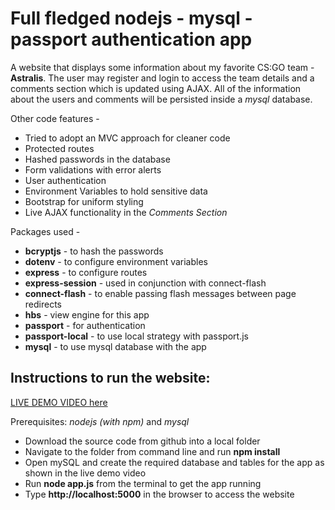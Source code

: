 # Full fledged nodejs - mysql - passport authentication app

A website that displays some information about my favorite CS:GO team - **Astralis**. The user may register and login to access the team details and a comments section which is updated using AJAX. All of the information about the users and comments
will be persisted inside a _mysql_ database.

Other code features -

-   Tried to adopt an MVC approach for cleaner code
-   Protected routes
-   Hashed passwords in the database
-   Form validations with error alerts
-   User authentication
-   Environment Variables to hold sensitive data
-   Bootstrap for uniform styling
-   Live AJAX functionality in the _Comments Section_

Packages used -

-   **bcryptjs** - to hash the passwords
-   **dotenv** - to configure environment variables
-   **express** - to configure routes
-   **express-session** - used in conjunction with connect-flash
-   **connect-flash** - to enable passing flash messages between page redirects
-   **hbs** - view engine for this app
-   **passport** - for authentication
-   **passport-local** - to use local strategy with passport.js
-   **mysql** - to use mysql database with the app

## Instructions to run the website:

[LIVE DEMO VIDEO here](https://drive.google.com/drive/folders/1i1mDaouQ2OIsPucfIyjGwI2liaoNi8MH?usp=sharing)

Prerequisites: _nodejs (with npm)_ and _mysql_

-   Download the source code from github into a local folder
-   Navigate to the folder from command line and run **npm install**
-   Open mySQL and create the required database and tables for the app as shown in the live demo video
-   Run **node app.js** from the terminal to get the app running
-   Type **http://localhost:5000** in the browser to access the website
